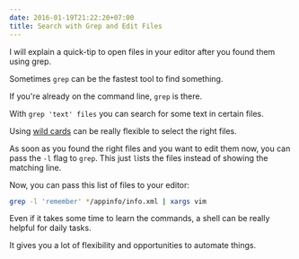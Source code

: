 ```yaml
---
date: 2016-01-19T21:22:20+07:00
title: Search with Grep and Edit Files
---
```


I will explain a quick-tip to open files in your editor after you found them using grep.<!--more-->


Sometimes `grep` can be the fastest tool to find something.

If you're already on the command line, `grep` is there.

With `grep 'text' files` you can search for some text in certain files.

Using [wild cards](https://duckduckgo.com/?q=unix+wild+cards&t=canonical)
can be really flexible to select the right files.

As soon as you found the right files and you want to edit them now,
you can pass the `-l` flag to `grep`.
This just `l`ists the files instead of showing the matching line.

Now, you can pass this list of files to your editor:

```sh
grep -l 'remember' */appinfo/info.xml | xargs vim
```

Even if it takes some time to learn the commands,
a shell can be really helpful for daily tasks.

It gives you a lot of flexibility and opportunities to automate things.

